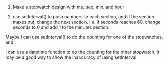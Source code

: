 1. Make a stopwatch design with ms, sec, min, and hour 

2. use setInterval() to push numbers to each section, and if the section maxes out, 
change the next section. 
i.e. if seconds reaches 60, change seconds to 0 and add 1 to the minutes section. 



Maybe I can use setInterval() to do the counting for one of the stopwatches, and 

I can use a datetime function to do the counting for the other stopwatch. It 
may be a good way to show the inaccuracy of using setInterval 